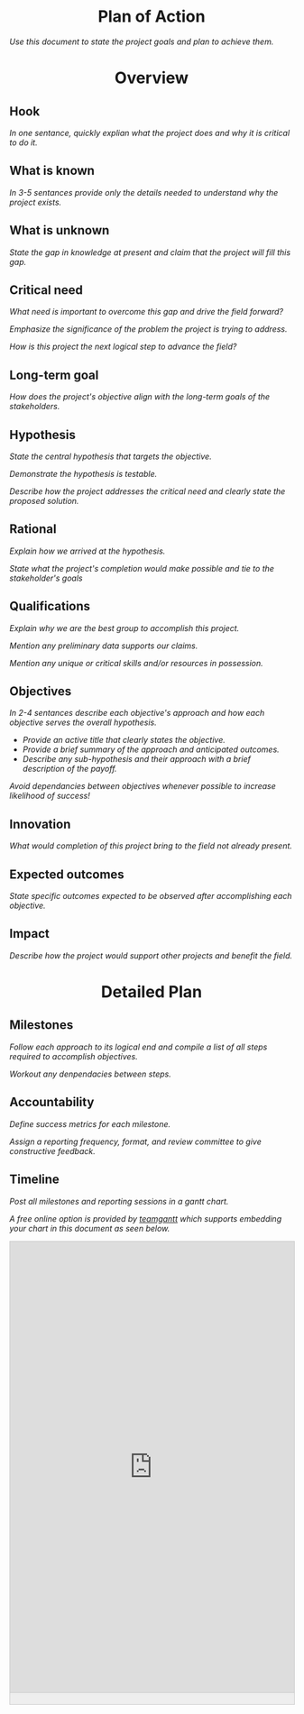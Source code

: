 # <center>Plan of Action</center>
*Use this document to state the project goals and plan to achieve them.*
# <center>Overview</center>
## Hook
*In one sentance, quickly explian what the project does and why it is critical to do it.*

## What is known
*In 3-5 sentances provide only the details needed to understand why the project exists.*

## What is unknown
*State the gap in knowledge at present and claim that the project will fill this gap.*

## Critical need
*What need is important to overcome this gap and drive the field forward?*

*Emphasize the significance of the problem the project is trying to address.*

*How is this project the next logical step to advance the field?*

## Long-term goal
*How does the project's objective align with the long-term goals of the stakeholders.*

## Hypothesis
*State the central hypothesis that targets the objective.*

*Demonstrate the hypothesis is testable.*

*Describe how the project addresses the critical need and clearly state the proposed solution.*

## Rational
*Explain how we arrived at the hypothesis.*

*State what the project's completion would make possible and tie to the stakeholder's goals*

## Qualifications
*Explain why we are the best group to accomplish this project.*

*Mention any preliminary data supports our claims.*

*Mention any unique or critical skills and/or resources in possession.*

## Objectives
*In 2-4 sentances describe each objective's approach and how each objective serves the overall hypothesis.*
* *Provide an active title that clearly states the objective.*
* *Provide a brief summary of the approach and anticipated outcomes.*
* *Describe any sub-hypothesis and their approach with a brief description of the payoff.*

*Avoid dependancies between objectives whenever possible to increase likelihood of success!*

## Innovation
*What would completion of this project bring to the field not already present.*

## Expected outcomes
*State specific outcomes expected to be observed after accomplishing each objective.*

## Impact
*Describe how the project would support other projects and benefit the field.*

# <center>Detailed Plan</center>
## Milestones
*Follow each approach to its logical end and compile a list of all steps required to accomplish objectives.*

*Workout any denpendacies between steps.*

## Accountability
*Define success metrics for each milestone.*

*Assign a reporting frequency, format, and review committee to give constructive feedback.*

## Timeline
*Post all milestones and reporting sessions in a gantt chart.*

*A free online option is provided by [teamgantt](https://www.teamgantt.com/) which supports embedding your chart in this document as seen below.*
<div style='width:100%; margin:0 auto; background:#eeeeee; border:1px #cbcbcb solid;'>
<iframe src='https://prod.teamgantt.com/gantt/schedule' style='width:100%; height:800px; border-bottom:1px #cbcbcb solid;' frameborder='0'></iframe>
<a href='http://teamgantt.com' target='_blank' style='display:block; text-align:right; background:url(https://prod.teamgantt.com/images/powered_by_teamgantt.png) right center no-repeat; height:0; padding-top:20px; overflow:hidden; padding-right:1px;'>Online Gantt Chart</a>
</div>
